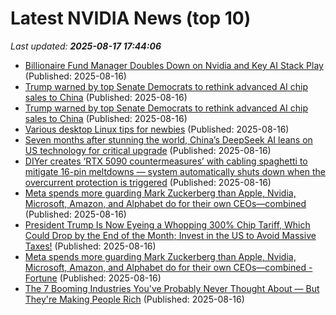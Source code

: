 # Latest NVIDIA News (top 10)
_Last updated: **2025-08-17 17:44:06**_

- [Billionaire Fund Manager Doubles Down on Nvidia and Key AI Stack Play](https://biztoc.com/x/bbf627aa04d53b96) (Published: 2025-08-16)
- [Trump warned by top Senate Democrats to rethink advanced AI chip sales to China](https://biztoc.com/x/b3e44c1c0d122f0d) (Published: 2025-08-16)
- [Trump warned by top Senate Democrats to rethink advanced AI chip sales to China](https://www.cnbc.com/2025/08/16/senate-democrats-letter-trump-advanced-ai-chip-sales-china.html) (Published: 2025-08-16)
- [Various desktop Linux tips for newbies](https://akselmo.dev/posts/how-to-linux-2025/) (Published: 2025-08-16)
- [Seven months after stunning the world, China’s DeepSeek AI leans on US technology for critical upgrade](https://economictimes.indiatimes.com/news/international/us/seven-months-after-stunning-the-world-chinas-deepseek-ai-leans-on-us-technology-for-critical-upgrade/articleshow/123335794.cms) (Published: 2025-08-16)
- [DIYer creates ‘RTX 5090 countermeasures’ with cabling spaghetti to mitigate 16-pin meltdowns — system automatically shuts down when the overcurrent protection is triggered](https://www.tomshardware.com/pc-components/gpus/diyer-creates-rtx-5090-countermeasures-with-cabling-spaghetti-to-mitigate-16-pin-meltdowns-system-automatically-shuts-down-when-the-overcurrent-protection-is-triggered) (Published: 2025-08-16)
- [Meta spends more guarding Mark Zuckerberg than Apple, Nvidia, Microsoft, Amazon, and Alphabet do for their own CEOs—combined](https://biztoc.com/x/9242e5c18799dc61) (Published: 2025-08-16)
- [President Trump Is Now Eyeing a Whopping 300% Chip Tariff, Which Could Drop by the End of the Month; Invest in the US to Avoid Massive Taxes!](https://wccftech.com/president-trump-is-now-eyeing-a-whopping-300-chip-tariff/) (Published: 2025-08-16)
- [Meta spends more guarding Mark Zuckerberg than Apple, Nvidia, Microsoft, Amazon, and Alphabet do for their own CEOs—combined - Fortune](https://slashdot.org/firehose.pl?op=view&amp;id=178704582) (Published: 2025-08-16)
- [The 7 Booming Industries You've Probably Never Thought About — But They're Making People Rich](https://biztoc.com/x/5ff705d2d3edfedf) (Published: 2025-08-16)
